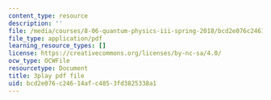 ```yaml
---
content_type: resource
description: ''
file: /media/courses/8-06-quantum-physics-iii-spring-2018/bcd2e076c24614afc4853fd3825338a1_aY8iTiAfRzs.pdf
file_type: application/pdf
learning_resource_types: []
license: https://creativecommons.org/licenses/by-nc-sa/4.0/
ocw_type: OCWFile
resourcetype: Document
title: 3play pdf file
uid: bcd2e076-c246-14af-c485-3fd3825338a1
---
```

